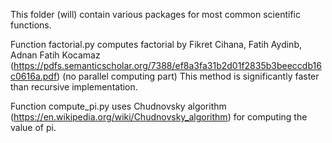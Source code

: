 This folder (will) contain various packages for
most common scientific functions.
 
Function factorial.py computes factorial by 
Fikret Cihana, Fatih Aydinb, Adnan Fatih Kocamaz
(https://pdfs.semanticscholar.org/7388/ef8a3fa31b2d01f2835b3beeccdb16c0616a.pdf)
(no parallel computing part) This method is
significantly faster than recursive implementation.

Function compute_pi.py uses Chudnovsky algorithm
(https://en.wikipedia.org/wiki/Chudnovsky_algorithm)
for computing the value of pi.

